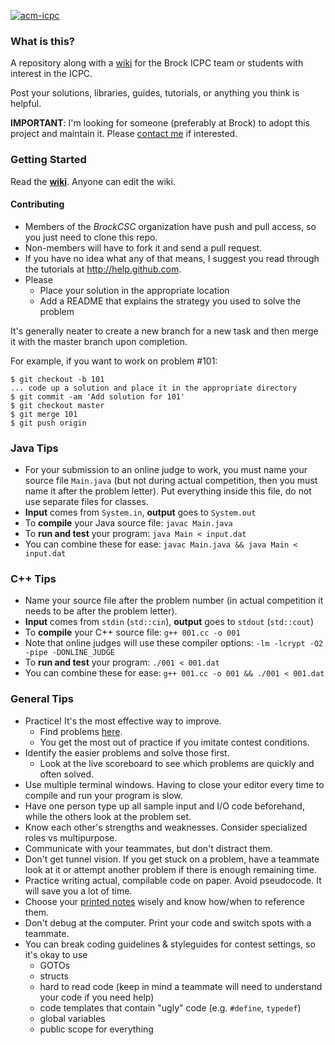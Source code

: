 [![acm-icpc](http://acm.ashland.edu/Images/master.gif "ACM-ICPC ECNA")](http://acm.ashland.edu/)

### What is this?

A repository along with a [wiki](https://github.com/BrockCSC/acm-icpc/wiki) for the Brock ICPC team or students with interest in the ICPC.

Post your solutions, libraries, guides, tutorials, or anything you think is helpful.

**IMPORTANT**: I'm looking for someone (preferably at Brock) to adopt this project and maintain it. Please [contact me](http://dennisideler.com) if interested.

### Getting Started

Read the **[wiki](https://github.com/BrockCSC/acm-icpc/wiki)**. Anyone can edit the wiki.

#### Contributing
- Members of the *BrockCSC* organization have push and pull access, so you just need to clone this repo.
- Non-members will have to fork it and send a pull request.
- If you have no idea what any of that means, I suggest you read through the tutorials at http://help.github.com.
- Please
  - Place your solution in the appropriate location
  - Add a README that explains the strategy you used to solve the problem


It's generally neater to create a new branch for a new task and then merge it with the master branch upon completion.

For example, if you want to work on problem #101:

```
$ git checkout -b 101
... code up a solution and place it in the appropriate directory
$ git commit -am 'Add solution for 101'
$ git checkout master
$ git merge 101
$ git push origin
```

### Java Tips

- For your submission to an online judge to work, you must name your source file `Main.java` (but not during actual competition, then you must name it after the problem letter). Put everything inside this file, do not use separate files for classes.
- **Input** comes from `System.in`, **output** goes to `System.out`
- To **compile** your Java source file: `javac Main.java`
- To **run and test** your program: `java Main < input.dat`
- You can combine these for ease: `javac Main.java && java Main < input.dat`


### C++ Tips

- Name your source file after the problem number (in actual competition it needs to be after the problem letter).
- **Input** comes from `stdin` (`std::cin`), **output** goes to `stdout` (`std::cout`)
- To **compile** your C++ source file: `g++ 001.cc -o 001`
- Note that online judges will use these compiler options: `-lm -lcrypt -O2 -pipe -DONLINE_JUDGE`
- To **run and test** your program: `./001 < 001.dat`
- You can combine these for ease: `g++ 001.cc -o 001 && ./001 < 001.dat`

### General Tips

- Practice! It's the most effective way to improve.
  - Find problems [here](https://github.com/BrockCSC/acm-icpc/wiki/Online-Resources#wiki-practice).
  - You get the most out of practice if you imitate contest conditions.
- Identify the easier problems and solve those first.
  - Look at the live scoreboard to see which problems are quickly and often solved.
- Use multiple terminal windows. Having to close your editor every time to compile and run your program is slow.
- Have one person type up all sample input and I/O code beforehand, while the
  others look at the problem set.
- Know each other's strengths and weaknesses. Consider specialized roles vs multipurpose.
- Communicate with your teammates, but don't distract them.
- Don't get tunnel vision. If you get stuck on a problem, have a teammate look
  at it or attempt another problem if there is enough remaining time.
- Practice writing actual, compilable code on paper. Avoid pseudocode.
  It will save you a lot of time.
- Choose your [printed notes](https://github.com/BrockCSC/acm-icpc/wiki/Online-Resources#wiki-books) wisely and know how/when to reference them.
- Don't debug at the computer. Print your code and switch spots with a teammate.
- You can break coding guidelines & styleguides for contest settings, so it's okay to use
  - GOTOs
  - structs
  - hard to read code (keep in mind a teammate will need to understand your code if you need help)
  - code templates that contain "ugly" code (e.g. `#define`, `typedef`)
  - global variables
  - public scope for everything
